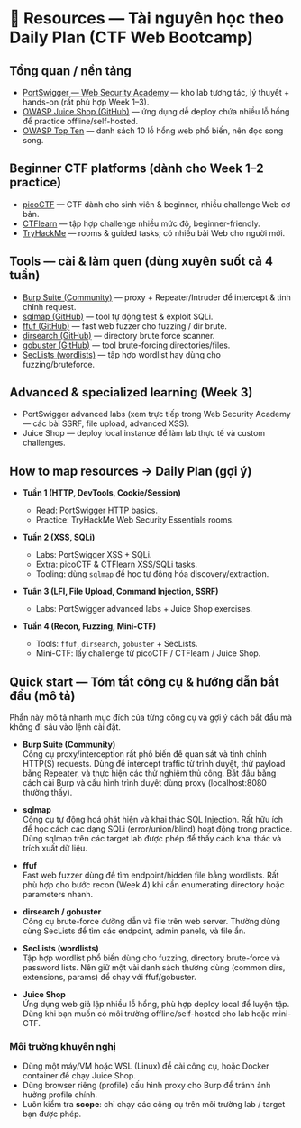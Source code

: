 # 🔗 Resources — Tài nguyên học theo Daily Plan (CTF Web Bootcamp)

## Tổng quan / nền tảng
- [PortSwigger — Web Security Academy](https://portswigger.net/web-security) — kho lab tương tác, lý thuyết + hands-on (rất phù hợp Week 1–3).  
- [OWASP Juice Shop (GitHub)](https://github.com/OWASP/juice-shop) — ứng dụng dễ deploy chứa nhiều lỗ hổng để practice offline/self-hosted.  
- [OWASP Top Ten](https://owasp.org/www-project-top-ten/) — danh sách 10 lỗ hổng web phổ biến, nên đọc song song.

## Beginner CTF platforms (dành cho Week 1–2 practice)
- [picoCTF](https://picoctf.org) — CTF dành cho sinh viên & beginner, nhiều challenge Web cơ bản.  
- [CTFlearn](https://ctflearn.com) — tập hợp challenge nhiều mức độ, beginner-friendly.  
- [TryHackMe](https://tryhackme.com) — rooms & guided tasks; có nhiều bài Web cho người mới.

## Tools — cài & làm quen (dùng xuyên suốt cả 4 tuần)
- [Burp Suite (Community)](https://portswigger.net/burp/communitydownload) — proxy + Repeater/Intruder để intercept & tinh chỉnh request.  
- [sqlmap (GitHub)](https://github.com/sqlmapproject/sqlmap) — tool tự động test & exploit SQLi.  
- [ffuf (GitHub)](https://github.com/ffuf/ffuf) — fast web fuzzer cho fuzzing / dir brute.  
- [dirsearch (GitHub)](https://github.com/maurosoria/dirsearch) — directory brute force scanner.  
- [gobuster (GitHub)](https://github.com/OJ/gobuster) — tool brute-forcing directories/files.  
- [SecLists (wordlists)](https://github.com/danielmiessler/SecLists) — tập hợp wordlist hay dùng cho fuzzing/bruteforce.

## Advanced & specialized learning (Week 3)
- PortSwigger advanced labs (xem trực tiếp trong Web Security Academy — các bài SSRF, file upload, advanced XSS).  
- Juice Shop — deploy local instance để làm lab thực tế và custom challenges.

## How to map resources → Daily Plan (gợi ý)
- **Tuần 1 (HTTP, DevTools, Cookie/Session)**  
  - Read: PortSwigger HTTP basics.  
  - Practice: TryHackMe Web Security Essentials rooms.

- **Tuần 2 (XSS, SQLi)**  
  - Labs: PortSwigger XSS + SQLi.  
  - Extra: picoCTF & CTFlearn XSS/SQLi tasks.  
  - Tooling: dùng `sqlmap` để học tự động hóa discovery/extraction.

- **Tuần 3 (LFI, File Upload, Command Injection, SSRF)**  
  - Labs: PortSwigger advanced labs + Juice Shop exercises.

- **Tuần 4 (Recon, Fuzzing, Mini-CTF)**  
  - Tools: `ffuf`, `dirsearch`, `gobuster` + SecLists.  
  - Mini-CTF: lấy challenge từ picoCTF / CTFlearn / Juice Shop.

## Quick start — Tóm tắt công cụ & hướng dẫn bắt đầu (mô tả)

Phần này mô tả nhanh mục đích của từng công cụ và gợi ý cách bắt đầu mà không đi sâu vào lệnh cài đặt.

- **Burp Suite (Community)**  
  Công cụ proxy/interception rất phổ biến để quan sát và tinh chỉnh HTTP(S) requests. Dùng để intercept traffic từ trình duyệt, thử payload bằng Repeater, và thực hiện các thử nghiệm thủ công. Bắt đầu bằng cách cài Burp và cấu hình trình duyệt dùng proxy (localhost:8080 thường thấy).

- **sqlmap**  
  Công cụ tự động hoá phát hiện và khai thác SQL Injection. Rất hữu ích để học cách các dạng SQLi (error/union/blind) hoạt động trong practice. Dùng sqlmap trên các target lab được phép để thấy cách khai thác và trích xuất dữ liệu.

- **ffuf**  
  Fast web fuzzer dùng để tìm endpoint/hidden file bằng wordlists. Rất phù hợp cho bước recon (Week 4) khi cần enumerating directory hoặc parameters nhanh.

- **dirsearch / gobuster**  
  Công cụ brute-force đường dẫn và file trên web server. Thường dùng cùng SecLists để tìm các endpoint, admin panels, và file ẩn.

- **SecLists (wordlists)**  
  Tập hợp wordlist phổ biến dùng cho fuzzing, directory brute-force và password lists. Nên giữ một vài danh sách thường dùng (common dirs, extensions, params) để chạy với ffuf/gobuster.

- **Juice Shop**  
  Ứng dụng web giả lập nhiều lỗ hổng, phù hợp deploy local để luyện tập. Dùng khi bạn muốn có môi trường offline/self-hosted cho lab hoặc mini-CTF.

### Môi trường khuyến nghị
- Dùng một máy/VM hoặc WSL (Linux) để cài công cụ, hoặc Docker container để chạy Juice Shop.  
- Dùng browser riêng (profile) cấu hình proxy cho Burp để tránh ảnh hưởng profile chính.  
- Luôn kiểm tra **scope**: chỉ chạy các công cụ trên môi trường lab / target bạn được phép.


